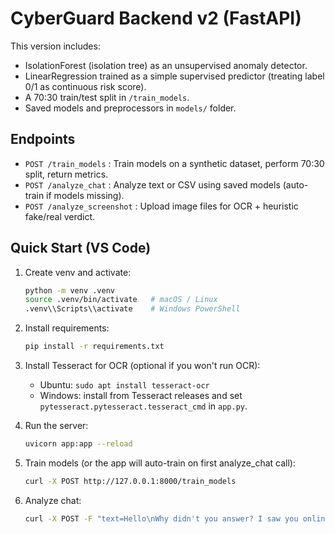 
# CyberGuard Backend v2 (FastAPI)
This version includes:
- IsolationForest (isolation tree) as an unsupervised anomaly detector.
- LinearRegression trained as a simple supervised predictor (treating label 0/1 as continuous risk score).
- A 70:30 train/test split in `/train_models`.
- Saved models and preprocessors in `models/` folder.

## Endpoints
- `POST /train_models` : Train models on a synthetic dataset, perform 70:30 split, return metrics.
- `POST /analyze_chat` : Analyze text or CSV using saved models (auto-train if models missing).
- `POST /analyze_screenshot` : Upload image files for OCR + heuristic fake/real verdict.

## Quick Start (VS Code)
1. Create venv and activate:
   ```bash
   python -m venv .venv
   source .venv/bin/activate   # macOS / Linux
   .venv\\Scripts\\activate    # Windows PowerShell
   ```
2. Install requirements:
   ```bash
   pip install -r requirements.txt
   ```
3. Install Tesseract for OCR (optional if you won't run OCR):
   - Ubuntu: `sudo apt install tesseract-ocr`
   - Windows: install from Tesseract releases and set `pytesseract.pytesseract.tesseract_cmd` in `app.py`.

4. Run the server:
   ```bash
   uvicorn app:app --reload
   ```

5. Train models (or the app will auto-train on first analyze_chat call):
   ```bash
   curl -X POST http://127.0.0.1:8000/train_models
   ```

6. Analyze chat:
   ```bash
   curl -X POST -F "text=Hello\nWhy didn't you answer? I saw you online!" http://127.0.0.1:8000/analyze_chat
   ```
